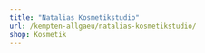 ```yaml
---
title: "Natalias Kosmetikstudio"
url: /kempten-allgaeu/natalias-kosmetikstudio/
shop: Kosmetik
---
```

